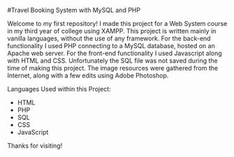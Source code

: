 #Travel Booking System with MySQL and PHP

Welcome to my first repository! I made this project for a Web System course in my third year of college using XAMPP. This project is written mainly in vanilla languages, without the use of any framework. For the back-end functionality I used PHP connecting to a MySQL database, hosted on an Apache web server. For the front-end functionality I used Javascript along with HTML and CSS. Unfortunately the SQL file was not saved during the time of making this project. The image resources were gathered from the Internet, along with a few edits using Adobe Photoshop.

Languages Used within this Project:
* HTML
* PHP
* SQL
* CSS
* JavaScript 

Thanks for visiting!

